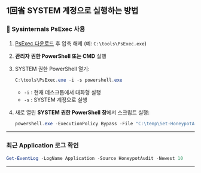 ## **1回省 SYSTEM 계정으로 실행하는 방법**

### 🔹 Sysinternals PsExec 사용

1. [PsExec 다운로드](https://learn.microsoft.com/sysinternals/downloads/psexec) 후 압축 해제
   (예: `C:\tools\PsExec.exe`)

2. **관리자 권한 PowerShell 또는 CMD** 실행

3. SYSTEM 권한 PowerShell 열기:

   ```powershell
   C:\tools\PsExec.exe -i -s powershell.exe
   ```

   * `-i` : 현재 데스크톱에서 대화형 실행
   * `-s` : SYSTEM 계정으로 실행

4. 새로 열린 **SYSTEM 권한 PowerShell 창**에서 스크립트 실행:

   ```powershell
   powershell.exe -ExecutionPolicy Bypass -File "C:\temp\Set-HoneypotAudit.ps1" -TargetUser harry
   ```

---

### 최근 Application 로그 확인

   ```powershell
   Get-EventLog -LogName Application -Source HoneypotAudit -Newest 10
   ```

---
